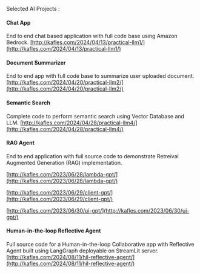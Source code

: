 Selected AI Projects :
#### Chat App
End to end chat based application with full code base using Amazon Bedrock. [http://kafles.com/2024/04/13/practical-llm1/](http://kafles.com/2024/04/13/practical-llm1/)

#### Document Summarizer 
End to end app with full code base to summarize user uploaded document. [http://kafles.com/2024/04/20/practical-llm2/](http://kafles.com/2024/04/20/practical-llm2/)

#### Semantic Search
Complete code to perform semantic search using Vector Database and LLM. [http://kafles.com/2024/04/28/practical-llm4/](http://kafles.com/2024/04/28/practical-llm4/)

#### RAG Agent
End to end application with full source code to demonstrate Retreival Augmented Generation (RAG) implementation. 

[http://kafles.com/2023/06/28/lambda-gpt/](http://kafles.com/2023/06/28/lambda-gpt/) 

[http://kafles.com/2023/06/29/client-gpt/](http://kafles.com/2023/06/29/client-gpt/)

[http://kafles.com/2023/06/30/ui-gpt/](http://kafles.com/2023/06/30/ui-gpt/)


#### Human-in-the-loop Reflective Agent
Full source code for a Human-in-the-loop Collaborative app with Reflective Agent built using LangGraph deployable on StreamLit server.
[http://kafles.com/2024/08/11/hil-reflective-agent/](http://kafles.com/2024/08/11/hil-reflective-agent/)